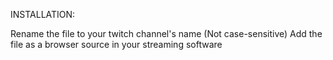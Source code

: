 INSTALLATION:

Rename the file to your twitch channel's name (Not case-sensitive)
Add the file as a browser source in your streaming software